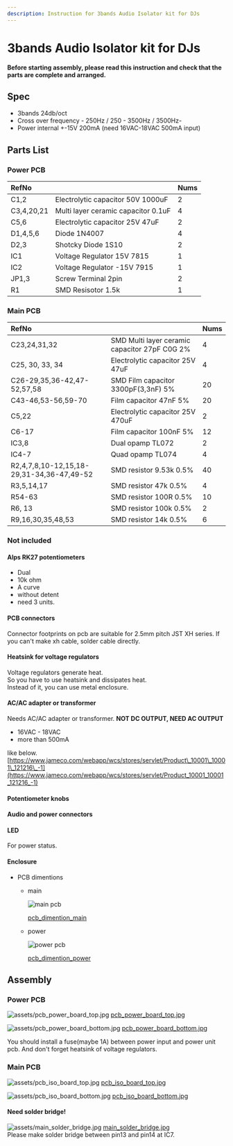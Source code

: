 ```yaml
---
description: Instruction for 3bands Audio Isolator kit for DJs
---
```


# 3bands Audio Isolator kit for DJs

**Before starting assembly, please read this instruction and check that the parts are complete and arranged.**

## Spec

* 3bands 24db/oct
* Cross over frequency - 250Hz / 250 - 3500Hz / 3500Hz-
* Power internal +-15V 200mA \(need 16VAC-18VAC 500mA input\)

## Parts List

### Power PCB

| RefNo |  | Nums |
| :--- | :--- | :--- |
| C1,2 | Electrolytic capacitor 50V 1000uF | 2 |
| C3,4,20,21 | Multi layer ceramic capacitor 0.1uF | 4 |
| C5,6 | Electrolytic capacitor 25V 47uF | 2 |
| D1,4,5,6 | Diode 1N4007 | 4 |
| D2,3 | Shotcky Diode 1S10 | 2 |
| IC1 | Voltage Regulator 15V 7815 | 1 |
| IC2 | Voltage Regulator -15V 7915 | 1 |
| JP1,3 | Screw Terminal 2pin | 2 |
| R1 | SMD Resisotor 1.5k | 1 |

### Main PCB

| RefNo |  | Nums |
| :--- | :--- | :--- |
| C23,24,31,32 | SMD Multi layer ceramic capacitor 27pF C0G 2% | 4 |
| C25, 30, 33, 34 | Electrolytic capacitor 25V 47uF | 4 |
| C26-29,35,36-42,47-52,57,58 | SMD Film capacitor 3300pF\(3,3nF\) 5% | 20 |
| C43-46,53-56,59-70 | Film capacitor 47nF 5% | 20 |
| C5,22 | Electrolytic capacitor 25V 470uF | 2 |
| C6-17 | Film capacitor 100nF 5% | 12 |
| IC3,8 | Dual opamp TL072 | 2 |
| IC4-7 | Quad opamp TL074 | 4 |
| R2,4,7,8,10-12,15,18-29,31-34,36-47,49-52 | SMD resistor 9.53k 0.5% | 40 |
| R3,5,14,17 | SMD resistor 47k 0.5% | 4 |
| R54-63 | SMD resistor 100R 0.5% | 10 |
| R6, 13 | SMD resistor 100k 0.5% | 2 |
| R9,16,30,35,48,53 | SMD resistor 14k 0.5% | 6 |

### Not included

#### Alps RK27 potentiometers

* Dual
* 10k ohm
* A curve 
* without detent
* need 3 units.

#### PCB connectors

Connector footprints on pcb are suitable for 2.5mm pitch JST XH series. If you can't make xh cable, solder cable directly.

#### Heatsink for voltage regulators

Voltage regulators generate heat.  
So you have to use heatsink and dissipates heat.  
Instead of it, you can use metal enclosure.

#### AC/AC adapter or transformer

Needs AC/AC adapter or transformer. **NOT DC OUTPUT, NEED AC OUTPUT**

* 16VAC - 18VAC
* more than 500mA

like below. [https://www.jameco.com/webapp/wcs/stores/servlet/Product\_10001\_10001\_121216\_-1](https://www.jameco.com/webapp/wcs/stores/servlet/Product_10001_10001_121216_-1)

#### Potentiometer knobs

#### Audio and power connectors

#### LED

For power status.

#### Enclosure

* PCB dimentions
  * main

    ![main pcb](.gitbook/assets/pcb_dimention_main.jpg)

    [pcb\_dimention\_main](https://github.com/hsgw/Docs/tree/304ac43aaf2496af632a4e4e1c4546909639be37/isolator/assets/pcb_dimention_main.jpg)

  * power

    ![power pcb](.gitbook/assets/pcb_dimention_power.jpg)

    [pcb\_dimention\_power](https://github.com/hsgw/Docs/tree/304ac43aaf2496af632a4e4e1c4546909639be37/isolator/assets/pcb_dimention_power.jpg)

## Assembly

### Power PCB

![assets/pcb\_power\_board\_top.jpg](.gitbook/assets/pcb_power_board_top.jpg) [pcb\_power\_board\_top.jpg](https://github.com/hsgw/Docs/tree/304ac43aaf2496af632a4e4e1c4546909639be37/isolator/assets/pcb_power_board_top.jpg)

![assets/pcb\_power\_board\_bottom.jpg](.gitbook/assets/pcb_power_board_bottom.jpg) [pcb\_power\_board\_bottom.jpg](https://github.com/hsgw/Docs/tree/304ac43aaf2496af632a4e4e1c4546909639be37/isolator/assets/pcb_power_board_bottom.jpg)

You should install a fuse\(maybe 1A\) between power input and power unit pcb. And don't forget heatsink of voltage regulators.

### Main PCB

![assets/pcb\_iso\_board\_top.jpg](.gitbook/assets/pcb_iso_board_top.jpg) [pcb\_iso\_board\_top.jpg](https://github.com/hsgw/Docs/tree/304ac43aaf2496af632a4e4e1c4546909639be37/isolator/assets/pcb_iso_board_top.jpg)

![assets/pcb\_iso\_board\_bottom.jpg](.gitbook/assets/pcb_iso_board_bottom.jpg) [pcb\_iso\_board\_bottom.jpg](https://github.com/hsgw/Docs/tree/304ac43aaf2496af632a4e4e1c4546909639be37/isolator/assets/pcb_iso_board_bottom.jpg)

#### Need solder bridge!

![assets/main\_solder\_bridge.jpg](.gitbook/assets/main_solder_bridge.jpg) [main\_solder\_bridge.jpg](https://github.com/hsgw/Docs/tree/304ac43aaf2496af632a4e4e1c4546909639be37/isolator/assets/main_solder_bridge.jpg)   
Please make solder bridge between pin13 and pin14 at IC7.


